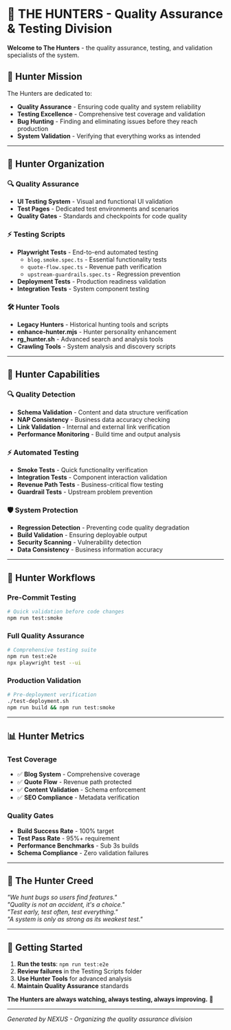 # 🏹 THE HUNTERS - Quality Assurance & Testing Division

**Welcome to The Hunters** - the quality assurance, testing, and validation specialists of the system.

## 🎯 **Hunter Mission**
The Hunters are dedicated to:
- **Quality Assurance** - Ensuring code quality and system reliability
- **Testing Excellence** - Comprehensive test coverage and validation
- **Bug Hunting** - Finding and eliminating issues before they reach production
- **System Validation** - Verifying that everything works as intended

---

## 📁 **Hunter Organization**

### **🔍 Quality Assurance**
- **UI Testing System** - Visual and functional UI validation
- **Test Pages** - Dedicated test environments and scenarios
- **Quality Gates** - Standards and checkpoints for code quality

### **⚡ Testing Scripts**  
- **Playwright Tests** - End-to-end automated testing
  - `blog.smoke.spec.ts` - Essential functionality tests
  - `quote-flow.spec.ts` - Revenue path verification  
  - `upstream-guardrails.spec.ts` - Regression prevention
- **Deployment Tests** - Production readiness validation
- **Integration Tests** - System component testing

### **🛠️ Hunter Tools**
- **Legacy Hunters** - Historical hunting tools and scripts
- **enhance-hunter.mjs** - Hunter personality enhancement
- **rg_hunter.sh** - Advanced search and analysis tools
- **Crawling Tools** - System analysis and discovery scripts

---

## 🎯 **Hunter Capabilities**

### **🔍 Quality Detection**
- **Schema Validation** - Content and data structure verification
- **NAP Consistency** - Business data accuracy checking  
- **Link Validation** - Internal and external link verification
- **Performance Monitoring** - Build time and output analysis

### **⚡ Automated Testing**
- **Smoke Tests** - Quick functionality verification
- **Integration Tests** - Component interaction validation
- **Revenue Path Tests** - Business-critical flow testing
- **Guardrail Tests** - Upstream problem prevention

### **🛡️ System Protection**
- **Regression Detection** - Preventing code quality degradation
- **Build Validation** - Ensuring deployable output
- **Security Scanning** - Vulnerability detection
- **Data Consistency** - Business information accuracy

---

## 🚀 **Hunter Workflows**

### **Pre-Commit Testing**
```bash
# Quick validation before code changes
npm run test:smoke
```

### **Full Quality Assurance**
```bash
# Comprehensive testing suite
npm run test:e2e
npx playwright test --ui
```

### **Production Validation**
```bash
# Pre-deployment verification
./test-deployment.sh
npm run build && npm run test:smoke
```

---

## 📊 **Hunter Metrics**

### **Test Coverage**
- ✅ **Blog System** - Comprehensive coverage
- ✅ **Quote Flow** - Revenue path protected  
- ✅ **Content Validation** - Schema enforcement
- ✅ **SEO Compliance** - Metadata verification

### **Quality Gates**
- **Build Success Rate** - 100% target
- **Test Pass Rate** - 95%+ requirement
- **Performance Benchmarks** - Sub 3s builds
- **Schema Compliance** - Zero validation failures

---

## 🏹 **The Hunter Creed**

*"We hunt bugs so users find features."*  
*"Quality is not an accident, it's a choice."*  
*"Test early, test often, test everything."*  
*"A system is only as strong as its weakest test."*

---

## 🎯 **Getting Started**

1. **Run the tests**: `npm run test:e2e`
2. **Review failures** in the Testing Scripts folder
3. **Use Hunter Tools** for advanced analysis
4. **Maintain Quality Assurance** standards

**The Hunters are always watching, always testing, always improving.** 🏹

---

*Generated by NEXUS - Organizing the quality assurance division*